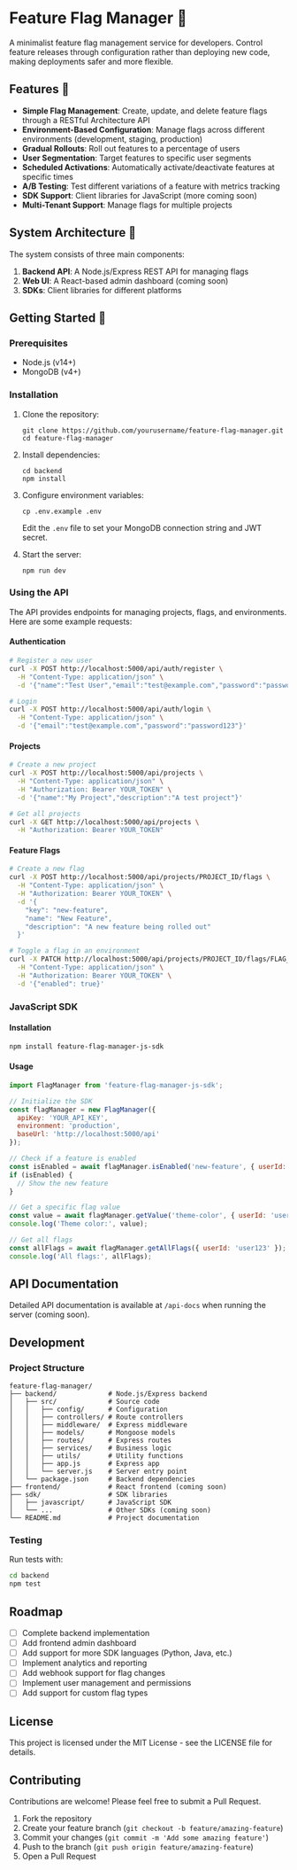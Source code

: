 # Feature Flag Manager 🐎

A minimalist feature flag management service for developers. Control feature releases through configuration rather than deploying new code, making deployments safer and more flexible.


## Features 🎢

- **Simple Flag Management**: Create, update, and delete feature flags through a RESTful Architecture API
- **Environment-Based Configuration**: Manage flags across different environments (development, staging, production)
- **Gradual Rollouts**: Roll out features to a percentage of users
- **User Segmentation**: Target features to specific user segments
- **Scheduled Activations**: Automatically activate/deactivate features at specific times
- **A/B Testing**: Test different variations of a feature with metrics tracking
- **SDK Support**: Client libraries for JavaScript (more coming soon)
- **Multi-Tenant Support**: Manage flags for multiple projects

## System Architecture 🔗

The system consists of three main components:

1. **Backend API**: A Node.js/Express REST API for managing flags
2. **Web UI**: A React-based admin dashboard (coming soon)
3. **SDKs**: Client libraries for different platforms

## Getting Started 📍

### Prerequisites

- Node.js (v14+)
- MongoDB (v4+)

### Installation

1. Clone the repository:
   ```
   git clone https://github.com/yourusername/feature-flag-manager.git
   cd feature-flag-manager
   ```

2. Install dependencies:
   ```
   cd backend
   npm install
   ```

3. Configure environment variables:
   ```
   cp .env.example .env
   ```
   Edit the `.env` file to set your MongoDB connection string and JWT secret.

4. Start the server:
   ```
   npm run dev
   ```

### Using the API

The API provides endpoints for managing projects, flags, and environments. Here are some example requests:

#### Authentication

```bash
# Register a new user
curl -X POST http://localhost:5000/api/auth/register \
  -H "Content-Type: application/json" \
  -d '{"name":"Test User","email":"test@example.com","password":"password123"}'

# Login
curl -X POST http://localhost:5000/api/auth/login \
  -H "Content-Type: application/json" \
  -d '{"email":"test@example.com","password":"password123"}'
```

#### Projects

```bash
# Create a new project
curl -X POST http://localhost:5000/api/projects \
  -H "Content-Type: application/json" \
  -H "Authorization: Bearer YOUR_TOKEN" \
  -d '{"name":"My Project","description":"A test project"}'

# Get all projects
curl -X GET http://localhost:5000/api/projects \
  -H "Authorization: Bearer YOUR_TOKEN"
```

#### Feature Flags

```bash
# Create a new flag
curl -X POST http://localhost:5000/api/projects/PROJECT_ID/flags \
  -H "Content-Type: application/json" \
  -H "Authorization: Bearer YOUR_TOKEN" \
  -d '{
    "key": "new-feature",
    "name": "New Feature",
    "description": "A new feature being rolled out"
  }'

# Toggle a flag in an environment
curl -X PATCH http://localhost:5000/api/projects/PROJECT_ID/flags/FLAG_ID/environments/production/toggle \
  -H "Content-Type: application/json" \
  -H "Authorization: Bearer YOUR_TOKEN" \
  -d '{"enabled": true}'
```

### JavaScript SDK

#### Installation

```bash
npm install feature-flag-manager-js-sdk
```

#### Usage

```javascript
import FlagManager from 'feature-flag-manager-js-sdk';

// Initialize the SDK
const flagManager = new FlagManager({
  apiKey: 'YOUR_API_KEY',
  environment: 'production',
  baseUrl: 'http://localhost:5000/api'
});

// Check if a feature is enabled
const isEnabled = await flagManager.isEnabled('new-feature', { userId: 'user123' });
if (isEnabled) {
  // Show the new feature
}

// Get a specific flag value
const value = await flagManager.getValue('theme-color', { userId: 'user123' });
console.log('Theme color:', value);

// Get all flags
const allFlags = await flagManager.getAllFlags({ userId: 'user123' });
console.log('All flags:', allFlags);
```

## API Documentation

Detailed API documentation is available at `/api-docs` when running the server (coming soon).

## Development

### Project Structure

```
feature-flag-manager/
├── backend/             # Node.js/Express backend
│   ├── src/             # Source code
│   │   ├── config/      # Configuration
│   │   ├── controllers/ # Route controllers
│   │   ├── middleware/  # Express middleware
│   │   ├── models/      # Mongoose models
│   │   ├── routes/      # Express routes
│   │   ├── services/    # Business logic
│   │   ├── utils/       # Utility functions
│   │   ├── app.js       # Express app
│   │   └── server.js    # Server entry point
│   └── package.json     # Backend dependencies
├── frontend/            # React frontend (coming soon)
├── sdk/                 # SDK libraries
│   ├── javascript/      # JavaScript SDK
│   └── ...              # Other SDKs (coming soon)
└── README.md            # Project documentation
```

### Testing

Run tests with:

```bash
cd backend
npm test
```

## Roadmap

- [ ] Complete backend implementation
- [ ] Add frontend admin dashboard
- [ ] Add support for more SDK languages (Python, Java, etc.)
- [ ] Implement analytics and reporting
- [ ] Add webhook support for flag changes
- [ ] Implement user management and permissions
- [ ] Add support for custom flag types

## License

This project is licensed under the MIT License - see the LICENSE file for details.

## Contributing

Contributions are welcome! Please feel free to submit a Pull Request.

1. Fork the repository
2. Create your feature branch (`git checkout -b feature/amazing-feature`)
3. Commit your changes (`git commit -m 'Add some amazing feature'`)
4. Push to the branch (`git push origin feature/amazing-feature`)
5. Open a Pull Request